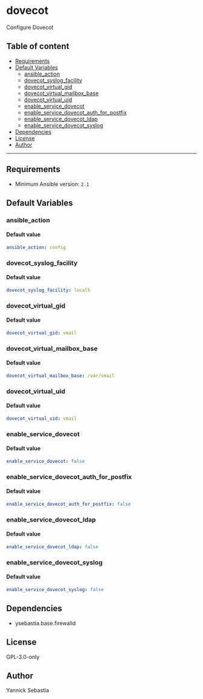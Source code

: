 # dovecot

Configure Dovecot

## Table of content

- [Requirements](#requirements)
- [Default Variables](#default-variables)
  - [ansible_action](#ansible_action)
  - [dovecot_syslog_facility](#dovecot_syslog_facility)
  - [dovecot_virtual_gid](#dovecot_virtual_gid)
  - [dovecot_virtual_mailbox_base](#dovecot_virtual_mailbox_base)
  - [dovecot_virtual_uid](#dovecot_virtual_uid)
  - [enable_service_dovecot](#enable_service_dovecot)
  - [enable_service_dovecot_auth_for_postfix](#enable_service_dovecot_auth_for_postfix)
  - [enable_service_dovecot_ldap](#enable_service_dovecot_ldap)
  - [enable_service_dovecot_syslog](#enable_service_dovecot_syslog)
- [Dependencies](#dependencies)
- [License](#license)
- [Author](#author)

---

## Requirements

- Minimum Ansible version: `2.1`

## Default Variables

### ansible_action

#### Default value

```YAML
ansible_action: config
```

### dovecot_syslog_facility

#### Default value

```YAML
dovecot_syslog_facility: local5
```

### dovecot_virtual_gid

#### Default value

```YAML
dovecot_virtual_gid: vmail
```

### dovecot_virtual_mailbox_base

#### Default value

```YAML
dovecot_virtual_mailbox_base: /var/vmail
```

### dovecot_virtual_uid

#### Default value

```YAML
dovecot_virtual_uid: vmail
```

### enable_service_dovecot

#### Default value

```YAML
enable_service_dovecot: false
```

### enable_service_dovecot_auth_for_postfix

#### Default value

```YAML
enable_service_dovecot_auth_for_postfix: false
```

### enable_service_dovecot_ldap

#### Default value

```YAML
enable_service_dovecot_ldap: false
```

### enable_service_dovecot_syslog

#### Default value

```YAML
enable_service_dovecot_syslog: false
```



## Dependencies

- ysebastia.base.firewalld

## License

GPL-3.0-only

## Author

Yannick Sebastia
